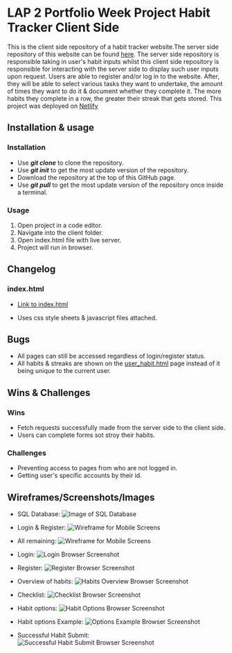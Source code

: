 # LAP 2 Portfolio Week Project Habit Tracker Client Side

This is the client side repository of a habit tracker website.The server side repository of this website can be found [here](https://github.com/LAP2GroupProject/server-side). The server side repository is responsible taking in user's habit inputs whilst this client side repository is responsible for interacting with the server side to display such user inputs upon request. Users are able to register and/or log in to the website. After, they will be able to select various tasks they want to undertake, the amount of times they want to do it & document whether they complete it. The more habits they complete in a row, the greater their streak that gets stored. This project was deployed on [Netlify](https://elegant-taffy-228e7d.netlify.app/)

## Installation & usage

### Installation

- Use **_git clone_** to clone the repository.
- Use **_git init_** to get the most update version of the repository.
- Download the repository at the top of this GitHub page.
- Use **_git pull_** to get the most update version of the repository once inside a terminal.

### Usage

1. Open project in a code editor.
1. Navigate into the client folder.
1. Open index.html file with live server.
1. Project will run in browser.

## Changelog

### index.html

- [Link to index.html](./index.html)

- Uses css style sheets & javascript files attached.

## Bugs

- All pages can still be accessed regardless of login/register status.
- All habits & streaks are shown on the [user_habit.html](./pages/user_habit.html) page instead of it being unique to the current user.

## Wins & Challenges

### Wins

- Fetch requests successfully made from the server side to the client side.
- Users can complete forms sot stroy their habits.

### Challenges

- Preventing access to pages from who are not logged in.
- Getting user's specific accounts by their id.

## Wireframes/Screenshots/Images

- SQL Database:
  ![Image of SQL Database](./static/images/sql_db.png)

- Login & Register:
  ![Wireframe for Mobile Screens](./static/images/login_and_register.png)

- All remaining:
  ![Wireframe for Mobile Screens](./static/images/remaining_pages.png)

- Login:
  ![Login Browser Screenshot](./static/images/login_browser.png)

- Register:
  ![Register Browser Screenshot](./static/images/register_browser.png)

- Overview of habits:
  ![Habits Overview Browser Screenshot](./static/images/overview_browser.png)

- Checklist:
  ![Checklist Browser Screenshot](./static/images/checklist_browser.png)

- Habit options:
  ![Habit Options Browser Screenshot](./static/images/choices_browser.png)

- Habit options Example:
  ![Options Example Browser Screenshot](./static/images/optionsEg_browser.png)

- Successful Habit Submit:
  ![Successful Habit Submit Browser Screenshot](./static/images/submit_success_browser.png)
